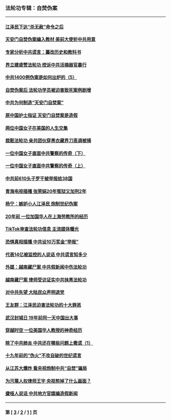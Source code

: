 ### 法轮功专辑：自焚伪案
---
#### [江泽民下达“杀无赦”命令之后](../../pages/nf5562/n13878084.md?12200430) 
#### [天安门自焚伪案编入教材 美前大使析中共用意](../../pages/nf5562/n13791932.md?12200430) 
#### [专家分析中共谎言：纂改历史和教科书](../../pages/nf5562/n13781542.md?12200430) 
#### [界立建盛赞法轮功 控诉中共活摘器官暴行](../../pages/nf5562/n13781971.md?12200430) 
#### [中共1400例伪案是如何出炉的（5）](../../pages/nf5562/n13226831.md?12200430) 
#### [自焚伪案后 法轮功学员被迫害致死案例剧增](../../pages/nf5562/n13190600.md?12200430) 
#### [中共为何制造“天安门自焚案”](../../pages/nf5562/n13183270.md?12200430) 
#### [原中国护士指证 天安门自焚案是造假](../../pages/nf5562/n13172289.md?12200430) 
#### [两位中国女子在美国的人生交集](../../pages/nf5562/n13156138.md?12200430) 
#### [栽赃法轮功 亲共团伙穿黑衣藏界刀高调被捕](../../pages/nf5562/n13073780.md?12200430) 
#### [一位中国女子直面中共警察的传奇（下）](../../pages/nf5562/n12989706.md?12200430) 
#### [一位中国女子直面中共警察的传奇（上）](../../pages/nf5562/n12985072.md?12200430) 
#### [中共前610头子罗干被举报给38国](../../pages/nf5562/n12975419.md?12200430) 
#### [青海电视插播 张荣娟20年冤狱又加刑2年](../../pages/nf5562/n12738166.md?12200430) 
#### [杨宁：嫉妒小人江泽民 炮制世纪伪案](../../pages/nf5562/n12724108.md?12200430) 
#### [20年前 一位加国华人在上海劳教所的经历](../../pages/nf5562/n12707932.md?12200430) 
#### [TikTok审查法轮功信息 主流媒体曝光](../../pages/nf5562/n12362336.md?12200430) 
#### [恐惧真相插播 中共设10万奖金“举报”](../../pages/nf5562/n12306396.md?12200430) 
#### [代表14亿被监控的人说话 中共谎言知多少](../../pages/nf5562/n12297484.md?12200430) 
#### [外媒：越南藏尸案 中共假新闻中伤法轮功](../../pages/nf5562/n12264411.md?12200430) 
#### [越南藏尸案 律师受访证实中共抹黑法轮功](../../pages/nf5562/n12261878.md?12200430) 
#### [对中共失望 大陆民众声明退党](../../pages/nf5562/n12187315.md?12200430) 
#### [王友群：江泽民迫害法轮功的十大罪恶](../../pages/nf5562/n12169074.md?12200430) 
#### [武汉封城日 19年前同一天中国出大事](../../pages/nf5562/n12150901.md?12200430) 
#### [穿越时空  一位美国华人教授的神奇经历](../../pages/nf5562/n12097460.md?12200430) 
#### [除了中共肺炎 中共还在哪些问题上撒谎（1）](../../pages/nf5562/n11955770.md?12200430) 
#### [十九年前的“伪火”不攻自破的世纪谎言](../../pages/nf5562/n11813238.md?12200430) 
#### [从江苏大爆炸 看央视炮制中共“自焚”骗局](../../pages/nf5562/n11140275.md?12200430) 
#### [为污蔑人权律师王宇 央视剪掉了什么画面？](../../pages/nf5562/n11130142.md?12200430) 
#### [聋哑人说话 中共地方官媒编造假新闻](../../pages/nf5562/n11006067.md?12200430) 

---
#### 第 [ [3](./3.md?12200430) / [2](./2.md?12200430) / [1](./1.md?12200430) ] 页
